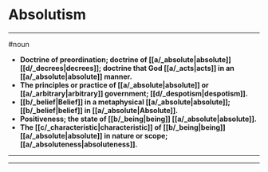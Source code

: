 # Absolutism
---
#noun
- **Doctrine of preordination; doctrine of [[a/_absolute|absolute]] [[d/_decrees|decrees]]; doctrine that God [[a/_acts|acts]] in an [[a/_absolute|absolute]] manner.**
- **The principles or practice of [[a/_absolute|absolute]] or [[a/_arbitrary|arbitrary]] government; [[d/_despotism|despotism]].**
- **[[b/_belief|Belief]] in a metaphysical [[a/_absolute|absolute]]; [[b/_belief|belief]] in [[a/_absolute|Absolute]].**
- **Positiveness; the state of [[b/_being|being]] [[a/_absolute|absolute]].**
- **The [[c/_characteristic|characteristic]] of [[b/_being|being]] [[a/_absolute|absolute]] in nature or scope; [[a/_absoluteness|absoluteness]].**
---
---
